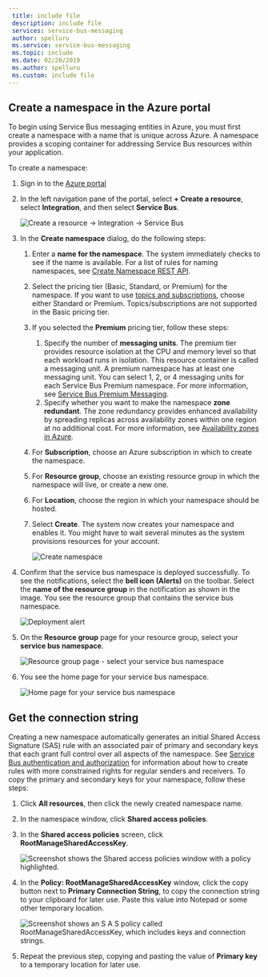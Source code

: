 ```yaml
---
 title: include file
 description: include file
 services: service-bus-messaging
 author: spelluru
 ms.service: service-bus-messaging
 ms.topic: include
 ms.date: 02/20/2019
 ms.author: spelluru
 ms.custom: include file
---
```


## Create a namespace in the Azure portal
To begin using Service Bus messaging entities in Azure, you must first create a namespace with a name that is unique across Azure. A namespace provides a scoping container for addressing Service Bus resources within your application.

To create a namespace:

1. Sign in to the [Azure portal](https://portal.azure.com)
2. In the left navigation pane of the portal, select **+ Create a resource**, select **Integration**, and then select **Service Bus**.

    ![Create a resource -> Integration -> Service Bus](./media/service-bus-create-namespace-portal/create-resource-service-bus-menu.png)
3. In the **Create namespace** dialog, do the following steps: 
    1. Enter a **name for the namespace**. The system immediately checks to see if the name is available. For a list of rules for naming namespaces, see [Create Namespace REST API](/rest/api/servicebus/create-namespace).
    2. Select the pricing tier (Basic, Standard, or Premium) for the namespace. If you want to use [topics and subscriptions](../service-bus-queues-topics-subscriptions.md#topics-and-subscriptions), choose either Standard or Premium. Topics/subscriptions are not supported in the Basic pricing tier.
    3. If you selected the **Premium** pricing tier, follow these steps: 
        1. Specify the number of **messaging units**. The premium tier provides resource isolation at the CPU and memory level so that each workload runs in isolation. This resource container is called a messaging unit. A premium namespace has at least one messaging unit. You can select 1, 2, or 4 messaging units for each Service Bus Premium namespace. For more information, see [Service Bus Premium Messaging](../service-bus-premium-messaging.md).
        2. Specify whether you want to make the namespace **zone redundant**. The zone redundancy provides enhanced availability by spreading replicas across availability zones within one region at no additional cost. For more information, see [Availability zones in Azure](../../availability-zones/az-overview.md).
    4. For **Subscription**, choose an Azure subscription in which to create the namespace.
    5. For **Resource group**, choose an existing resource group in which the namespace will live, or create a new one.      
    6. For **Location**, choose the region in which your namespace should be hosted.
    7. Select **Create**. The system now creates your namespace and enables it. You might have to wait several minutes as the system provisions resources for your account.
   
        ![Create namespace](./media/service-bus-create-namespace-portal/create-namespace.png)
4. Confirm that the service bus namespace is deployed successfully. To see the notifications, select the **bell icon (Alerts)** on the toolbar. Select the **name of the resource group** in the notification as shown in the image. You see the resource group that contains the service bus namespace.

    ![Deployment alert](./media/service-bus-create-namespace-portal/deployment-alert.png)
5. On the **Resource group** page for your resource group, select your **service bus namespace**. 

    ![Resource group page - select your service bus namespace](./media/service-bus-create-namespace-portal/resource-group-select-service-bus.png)
6. You see the home page for your service bus namespace. 

    ![Home page for your service bus namespace](./media/service-bus-create-namespace-portal/service-bus-namespace-home-page.png)

## Get the connection string 
Creating a new namespace automatically generates an initial Shared Access Signature (SAS) rule with an associated pair of primary and secondary keys that each grant full control over all aspects of the namespace. See [Service Bus authentication and authorization](../service-bus-authentication-and-authorization.md) for information about how to create rules with more constrained rights for regular senders and receivers. To copy the primary and secondary keys for your namespace, follow these steps: 

1. Click **All resources**, then click the newly created namespace name.
2. In the namespace window, click **Shared access policies**.
3. In the **Shared access policies** screen, click **RootManageSharedAccessKey**.
   
    ![Screenshot shows the Shared access policies window with a policy highlighted.](./media/service-bus-create-namespace-portal/connection-info.png)
4. In the **Policy: RootManageSharedAccessKey** window, click the copy button next to **Primary Connection String**, to copy the connection string to your clipboard for later use. Paste this value into Notepad or some other temporary location.
   
    ![Screenshot shows an S A S policy called RootManageSharedAccessKey, which includes keys and connection strings.](./media/service-bus-create-namespace-portal/connection-string.png)
5. Repeat the previous step, copying and pasting the value of **Primary key** to a temporary location for later use.

<!--Image references-->

